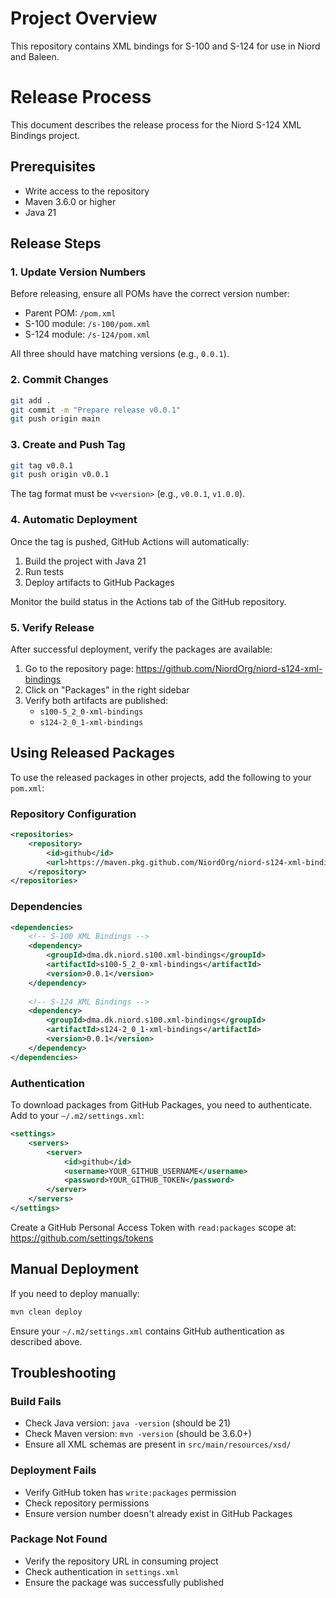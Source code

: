 # Project Overview

This repository contains XML bindings for S-100 and S-124 for use in Niord and Baleen.


# Release Process

This document describes the release process for the Niord S-124 XML Bindings project.

## Prerequisites

- Write access to the repository
- Maven 3.6.0 or higher
- Java 21

## Release Steps

### 1. Update Version Numbers

Before releasing, ensure all POMs have the correct version number:

- Parent POM: `/pom.xml`
- S-100 module: `/s-100/pom.xml`
- S-124 module: `/s-124/pom.xml`

All three should have matching versions (e.g., `0.0.1`).

### 2. Commit Changes

```bash
git add .
git commit -m "Prepare release v0.0.1"
git push origin main
```

### 3. Create and Push Tag

```bash
git tag v0.0.1
git push origin v0.0.1
```

The tag format must be `v<version>` (e.g., `v0.0.1`, `v1.0.0`).

### 4. Automatic Deployment

Once the tag is pushed, GitHub Actions will automatically:

1. Build the project with Java 21
2. Run tests
3. Deploy artifacts to GitHub Packages

Monitor the build status in the Actions tab of the GitHub repository.

### 5. Verify Release

After successful deployment, verify the packages are available:

1. Go to the repository page: https://github.com/NiordOrg/niord-s124-xml-bindings
2. Click on "Packages" in the right sidebar
3. Verify both artifacts are published:
   - `s100-5_2_0-xml-bindings`
   - `s124-2_0_1-xml-bindings`

## Using Released Packages

To use the released packages in other projects, add the following to your `pom.xml`:

### Repository Configuration

```xml
<repositories>
    <repository>
        <id>github</id>
        <url>https://maven.pkg.github.com/NiordOrg/niord-s124-xml-bindings</url>
    </repository>
</repositories>
```

### Dependencies

```xml
<dependencies>
    <!-- S-100 XML Bindings -->
    <dependency>
        <groupId>dma.dk.niord.s100.xml-bindings</groupId>
        <artifactId>s100-5_2_0-xml-bindings</artifactId>
        <version>0.0.1</version>
    </dependency>
    
    <!-- S-124 XML Bindings -->
    <dependency>
        <groupId>dma.dk.niord.s100.xml-bindings</groupId>
        <artifactId>s124-2_0_1-xml-bindings</artifactId>
        <version>0.0.1</version>
    </dependency>
</dependencies>
```

### Authentication

To download packages from GitHub Packages, you need to authenticate. Add to your `~/.m2/settings.xml`:

```xml
<settings>
    <servers>
        <server>
            <id>github</id>
            <username>YOUR_GITHUB_USERNAME</username>
            <password>YOUR_GITHUB_TOKEN</password>
        </server>
    </servers>
</settings>
```

Create a GitHub Personal Access Token with `read:packages` scope at: https://github.com/settings/tokens

## Manual Deployment

If you need to deploy manually:

```bash
mvn clean deploy
```

Ensure your `~/.m2/settings.xml` contains GitHub authentication as described above.

## Troubleshooting

### Build Fails

- Check Java version: `java -version` (should be 21)
- Check Maven version: `mvn -version` (should be 3.6.0+)
- Ensure all XML schemas are present in `src/main/resources/xsd/`

### Deployment Fails

- Verify GitHub token has `write:packages` permission
- Check repository permissions
- Ensure version number doesn't already exist in GitHub Packages

### Package Not Found

- Verify the repository URL in consuming project
- Check authentication in `settings.xml`
- Ensure the package was successfully published
